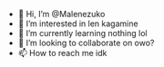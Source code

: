 - 👋 Hi, I’m @Malenezuko
- 👀 I’m interested in len kagamine
- 🌱 I’m currently learning nothing lol
- 💞️ I’m looking to collaborate on owo?
- 📫 How to reach me idk

<!---
Malenezuko/Malenezuko is a ✨ special ✨ repository because its `README.md` (this file) appears on your GitHub profile.
You can click the Preview link to take a look at your changes.
--->

